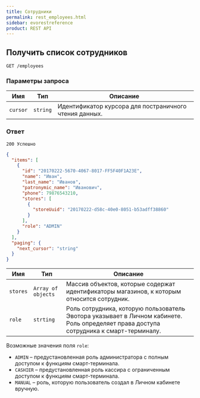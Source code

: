 ```yaml
---
title: Сотрудники
permalink: rest_employees.html
sidebar: evorestreference
product: REST API
---
```


## Получить список сотрудников

    GET /employees

### Параметры запроса

Имя  | Тип  | Описание
-----|------|--------------
`cursor`| `string` | Идентификатор курсора для постраничного чтения данных.

### Ответ

```
200 Успешно
```

```json
{
  "items": [
    {
      "id": "20170222-5670-4067-8017-FF5F40F1A23E",
      "name": "Иван",
      "last_name": "Иванов",
      "patronymic_name": "Иванович",
      "phone": 79876543210,
      "stores": [
        {
          "storeUuid": "20170222-d58c-40e0-8051-b53adff38860"
        }
      ],
      "role": "ADMIN"
    }
  ],
  "paging": {
    "next_cursor": "string"
  }
}
```

Имя  | Тип  | Описание
-----|------|--------------
`stores`| `Array of objects` | Массив объектов, которые содержат идентификаторы магазинов, к которым относится сотрудник.
`role`| `strting` | Роль сотрудника, которую пользователь Эвотора указывает в Личном кабинете. Роль определяет права доступа сотрудника к смарт-терминалу.

Возможные значения поля `role`:

* `ADMIN` – предустановленная роль администратора с полным доступом к функциям смарт-терминала.
* `CASHIER` – предустановленная роль кассира с ограниченным доступом к функциям смарт-терминала.
* `MANUAL` – роль, которую пользователь создал в Личном кабинете вручную.
